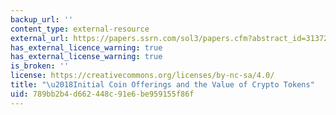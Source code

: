 ```yaml
---
backup_url: ''
content_type: external-resource
external_url: https://papers.ssrn.com/sol3/papers.cfm?abstract_id=3137213
has_external_licence_warning: true
has_external_license_warning: true
is_broken: ''
license: https://creativecommons.org/licenses/by-nc-sa/4.0/
title: "\u2018Initial Coin Offerings and the Value of Crypto Tokens"
uid: 789bb2b4-d662-448c-91e6-be959155f86f
---
```

